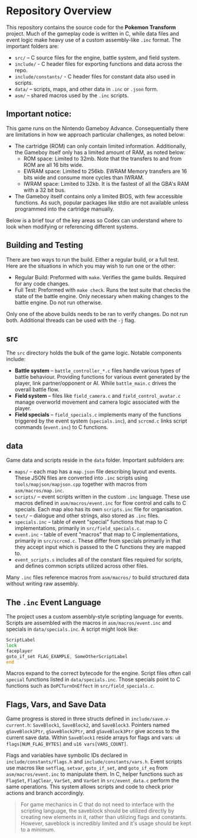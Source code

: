 <!--
AI-PARSE-MODE: DOCUMENTATION
DOMAIN: Game Development / Embedded C
PARSING-FOCUS:
  - Scripting API (event.inc, specials.inc)
  - Battle/Field Systems (src/)
  - Save Data (save.v-current.h)
-->

# Repository Overview

This repository contains the source code for the **Pokemon Transform** project.
Much of the gameplay code is written in C, while data files and event logic
make heavy use of a custom assembly-like `.inc` format. The important folders
are:

- `src/` – C source files for the engine, battle system, and field system.
- `include/` - C header files for exporting functions and data across the repo.
- `include/constants/` - C header files for constant data also used in scripts.
- `data/` – scripts, maps, and other data in `.inc` or `.json` form.
- `asm/` – shared macros used by the `.inc` scripts.

## Important notice:
This game runs on the Nintendo Gameboy Advance.
Consequentially there are limitations in how we approach particular challenges,
as noted below:

- The cartridge (ROM) can only contain limited information. Additionally, the
  Gameboy itself only has a limited amount of RAM, as noted below:
    - ROM space: Limited to 32mb. 
      Note that the transfers to and from ROM are all 16 bits wide.
    - EWRAM space: Limited to 256kb. 
      EWRAM Memory transfers are 16 bits wide and consume more cycles than IWRAM.
    - IWRAM space: Limited to 32kb. 
      It is the fastest of all the GBA's RAM with a 32 bit bus.
- The Gameboy itself contains only a limited BIOS, with few accessible functions. 
  As such, popular packages like stdio are not available unless programmed into
  the cartridge manually.

Below is a brief tour of the key areas so Codex can understand where to look
when modifying or referencing different systems.

## Building and Testing
There are two ways to run the build. Either a regular build, or a full test.
Here are the situations in which you may wish to run one or the other:

- Regular Build: Preformed with `make`. Verifies the game builds. Required for
  any code changes.
- Full Test: Preformed with `make check`. Runs the test suite that checks the
  state of the battle engine. Only necessary when making changes to the battle
  engine. Do not run otherwise.

Only one of the above builds needs to be ran to verify changes. Do not run both.
Additional threads can be used with the `-j` flag.


## src

The `src` directory holds the bulk of the game logic. Notable components
include:

- **Battle system** – `battle_controller_*.c` files handle various types of 
  battle behaviour. Providing functions for various event generated by the 
  player, link partner/opponent or AI.
  While `battle_main.c` drives the overall battle flow.
- **Field system** – files like `field_camera.c` and `field_control_avatar.c`
  manage overworld movement and camera logic associated with the player.
- **Field specials** – `field_specials.c` implements many of the functions
  triggered by the event system (`specials.inc`), and `scrcmd.c` links script
  commands (`event.inc`) to C functions.


## data
Game data and scripts reside in the `data` folder. Important subfolders are:

- `maps/` – each map has a `map.json` file describing layout and events. These
  JSON files are converted into `.inc` scripts using
  `tools/mapjson/mapjson.cpp` together with macros from `asm/macros/map.inc`.
- `scripts/` – event scripts written in the custom `.inc` language. These use
  macros defined in `asm/macros/event.inc` for flow control and calls to C
  specials. Each map also has its own `scripts.inc` file for organisation.
- `text/` – dialogue and other strings, also stored as `.inc` files.
- `specials.inc` – table of event "special" functions that map to C
  implementations, primarily in `src/field_specials.c`.
- `event.inc` - table of event "macros" that map to C implementations, primarily
  in `src/scrcmd.c`. These differ from specials primarily in that they accept
  input which is passed to the C functions they are mapped to.
- `event_scripts.s` includes all of the constant files required for scripts, and
  defines common scripts utilized across other files.

Many `.inc` files reference macros from `asm/macros/` to build structured data
without writing raw assembly.


## The `.inc` Event Language
The project uses a custom assembly-style scripting language for events. Scripts
are assembled with the macros in `asm/macros/event.inc` and specials in
`data/specials.inc`. A script might look like:

```asm
ScriptLabel
lock
faceplayer
goto_if_set FLAG_EXAMPLE, SomeOtherScriptLabel
end
```

Macros expand to the correct bytecode for the engine. Script files often call
`special` functions listed in `data/specials.inc`. Those specials point to C
functions such as `DoPCTurnOnEffect` in `src/field_specials.c`.


## Flags, Vars, and Save Data
Game progress is stored in three structs defined in `include/save.v-current.h`:
`SaveBlock1`, `SaveBlock2`, and `SaveBlock3`. Pointers named
`gSaveBlock1Ptr`, `gSaveBlock2Ptr`, and `gSaveBlock3Ptr` give access to the
current save data. Within `SaveBlock1` reside arrays for flags and vars:
`u8 flags[NUM_FLAG_BYTES]` and `u16 vars[VARS_COUNT]`.

Flags and variables have symbolic IDs declared in
`include/constants/flags.h` and `include/constants/vars.h`. Event scripts use
macros like `setflag`, `setvar`, `goto_if_set`, and `goto_if_eq` from
`asm/macros/event.inc` to manipulate them. In C, helper functions such as
`FlagSet`, `FlagClear`, `VarSet`, and `VarGet` in `src/event_data.c` perform the
same operations. This system allows scripts and code to check prior actions and
branch accordingly.

> For game mechanics in C that do not need to interface with the scripting language,
> the saveblock should be utilized directly by creating new elements in it, rather
> than utilizing flags and constants. However, saveblock is incredibly limited and
> it's usage should be kept to a minimum.

